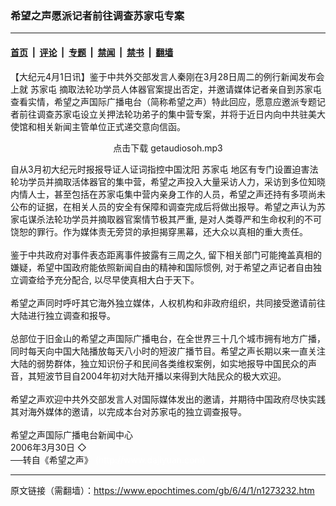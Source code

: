 ### 希望之声愿派记者前往调查苏家屯专案

---

#### [首页](../../../..?n1273232) &nbsp;|&nbsp; [评论](../../../../../epoch-comment?n1273232) &nbsp;|&nbsp; [专题](../../../../../epoch-special?n1273232) &nbsp;|&nbsp; [禁闻](../../../../../epoch-news?n1273232) &nbsp;|&nbsp; [禁书](../../../../../books?n1273232) &nbsp;|&nbsp; [翻墙](https://github.com/gfw-breaker/nogfw/blob/master/README.md?n1273232)


<div class="post_content" id="artbody" itemprop="articleBody">
 <!-- article content begin -->
 <p>
  【大纪元4月1日讯】鉴于中共外交部发言人秦刚在3月28日周二的例行新闻发布会上就
  <ok href="https://www.epochtimes.com/gb/tag/%E8%8B%8F%E5%AE%B6%E5%B1%AF.html">
   苏家屯
  </ok>
  摘取法轮功学员人体器官案提出否定，并邀请媒体记者亲自到苏家屯查看实情，希望之声国际广播电台（简称希望之声）特此回应，愿意应邀派专题记者前往调查苏家屯设立关押法轮功弟子的集中营专案，并将于近日内向中共驻美大使馆和相关新闻主管单位正式递交意向信函。
 </p>
 <p>
  <center>
   <ok href="http://pkg.dajiyuan.com/pkg/2006-04-01/getaudiosoh.mp3" target="_blank">
    点击下载 getaudiosoh.mp3
   </ok>
  </center>
 </p>
 <p>
  自从3月初大纪元时报报导证人证词指控中国沈阳
  <ok href="https://www.epochtimes.com/gb/tag/%E8%8B%8F%E5%AE%B6%E5%B1%AF.html">
   苏家屯
  </ok>
  地区有专门设置迫害法轮功学员并摘取活体器官的集中营，希望之声投入大量采访人力，采访到多位知晓内情人士，甚至包括在苏家屯集中营内亲身工作的人员，希望之声还持有多项尚未公布的证据，在相关人员的安全有保障和调查完成后将做出报导。希望之声认为苏家屯谋杀法轮功学员并摘取器官案情节极其严重, 是对人类尊严和生命权利的不可饶恕的罪行。作为媒体责无旁贷的承担揭穿黑幕，还大众以真相的重大责任。
  <br/>
  <br/>
  鉴于中共政府对事件表态距离事件披露有三周之久, 留下相关部门可能掩盖真相的嫌疑，希望中国政府能依照新闻自由的精神和国际惯例, 对于希望之声记者自由独立调查给予充分配合, 以尽早使真相大白于天下。
  <br/>
  <br/>
  希望之声同时呼吁其它海外独立媒体，人权机构和非政府组织，共同接受邀请前往大陆进行独立调查和报导。
  <br/>
  <br/>
  总部位于旧金山的希望之声国际广播电台，在全世界三十几个城市拥有地方广播，同时每天向中国大陆播放每天八小时的短波广播节目。希望之声长期以来一直关注大陆的弱势群体，独立知识份子和民间各类维权案例，如实地报导中国民众的声音，其短波节目自2004年初对大陆开播以来得到大陆民众的极大欢迎。
  <br/>
  <br/>
  希望之声欢迎中共外交部发言人对国际媒体发出的邀请，并期待中国政府尽快实践其对海外媒体的邀请，以完成本台对苏家屯的独立调查报导。
  <br/>
  <br/>
  希望之声国际广播电台新闻中心
  <br/>
  2006年3月30日 ◇
  <br/>
  ──转自《希望之声》
  <font color="#ffffff">
   (http://www.dajiyuan.com)
  </font>
 </p>
 <!-- article content end -->
 <div id="below_article_ad">
 </div>
</div>


---

原文链接（需翻墙）：https://www.epochtimes.com/gb/6/4/1/n1273232.htm
